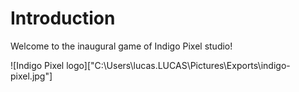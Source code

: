 # Introduction

Welcome to the inaugural game of Indigo Pixel studio!

![Indigo Pixel logo]["C:\Users\lucas.LUCAS\Pictures\Exports\indigo-pixel.jpg"]

<link rel="shortcut icon" type="image/x-icon" href="favicon.ico">

